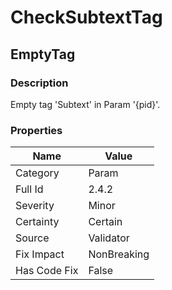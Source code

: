 ﻿---  
uid: Validator_2_4_2  
---

# CheckSubtextTag

## EmptyTag

### Description

Empty tag 'Subtext' in Param '{pid}'.

### Properties

| Name         | Value       |
| ------------ | ----------- |
| Category     | Param       |
| Full Id      | 2.4.2       |
| Severity     | Minor       |
| Certainty    | Certain     |
| Source       | Validator   |
| Fix Impact   | NonBreaking |
| Has Code Fix | False       |
